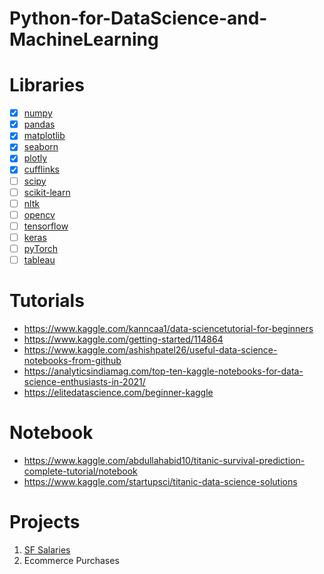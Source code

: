 # Python-for-DataScience-and-MachineLearning

# Libraries
- [x] [numpy](https://numpy.org/)
- [x] [pandas](https://pandas.pydata.org/)
- [x] [matplotlib](https://matplotlib.org/)
- [x] [seaborn](https://seaborn.pydata.org/)
- [x] [plotly](https://plotly.com/python/getting-started/#:~:text=The%20plotly%20Python%20library%20is,3%2Ddimensional%20use%2Dcases.)
- [x] [cufflinks](https://github.com/santosjorge/cufflinks)
- [ ] [scipy](https://www.scipy.org/)
- [ ] [scikit-learn](https://scikit-learn.org/stable/)
- [ ] [nltk](https://www.nltk.org/)
- [ ] [opencv](https://opencv-python-tutroals.readth...)
- [ ] [tensorflow](https://www.tensorflow.org/)
- [ ] [keras](https://keras.io/)
- [ ] [pyTorch](https://pytorch.org/)
- [ ] [tableau](https://www.tableau.com/)

# Tutorials
- https://www.kaggle.com/kanncaa1/data-sciencetutorial-for-beginners
- https://www.kaggle.com/getting-started/114864
- https://www.kaggle.com/ashishpatel26/useful-data-science-notebooks-from-github
- https://analyticsindiamag.com/top-ten-kaggle-notebooks-for-data-science-enthusiasts-in-2021/
- https://elitedatascience.com/beginner-kaggle

# Notebook
- https://www.kaggle.com/abdullahabid10/titanic-survival-prediction-complete-tutorial/notebook
- https://www.kaggle.com/startupsci/titanic-data-science-solutions

# Projects
1. [SF Salaries](https://www.kaggle.com/kaggle/sf-salaries)
1. Ecommerce Purchases
